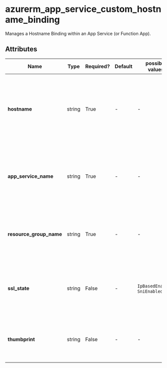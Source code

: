 # azurerm_app_service_custom_hostname_binding

Manages a Hostname Binding within an App Service (or Function App).

## Attributes

| Name | Type | Required? | Default  | possible values | Description |
| ---- | ---- | --------- | -------- | ----------- | ----------- |
| **hostname** | string | True | -  |  -  | Specifies the Custom Hostname to use for the App Service, example `www.example.com`. Changing this forces a new resource to be created. | 
| **app_service_name** | string | True | -  |  -  | The name of the App Service in which to add the Custom Hostname Binding. Changing this forces a new resource to be created. | 
| **resource_group_name** | string | True | -  |  -  | The name of the resource group in which the App Service exists. Changing this forces a new resource to be created. | 
| **ssl_state** | string | False | -  |  `IpBasedEnabled`, `SniEnabled`  | The SSL type. Possible values are `IpBasedEnabled` and `SniEnabled`. Changing this forces a new resource to be created. | 
| **thumbprint** | string | False | -  |  -  | The SSL certificate thumbprint. Changing this forces a new resource to be created. | 

